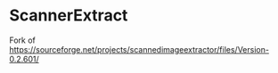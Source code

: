 # ScannerExtract
Fork of https://sourceforge.net/projects/scannedimageextractor/files/Version-0.2.601/
